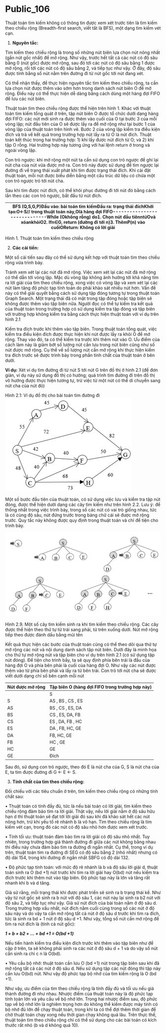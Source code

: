# Public_106

Thuật toán tìm kiếm không có thông tin được xem xét trước tiên là tìm kiếm theo chiều rộng (Breadth-first search, viết tắt là BFS), một dạng tìm kiếm vét cạn.

  1. **Nguyên tắc:**


Tìm kiếm theo chiều rộng là trong số những nút biên lựa chọn nút nông nhất (gần nút gốc nhất) để mở rộng. Như vậy, trước hết tất cả các nút có độ sâu bằng 0 (nút gốc) được mở rộng, sau đó tới các nút có độ sâu bằng 1 được mở rộng, rồi tới các nút có độ sâu bằng 2, và tiếp tục như vậy. Ở đây, độ sâu được tính bằng số nút nằm trên đường đi từ nút gốc tới nút đang xét.

Có thể nhận thấy, để thực hiện nguyên tắc tìm kiếm theo chiều rộng, ta cần lựa chọn nút được thêm vào sớm hơn trong danh sách nút biên O để mở rộng. Điều này có thể thực hiện dễ dàng bằng cách dùng một hàng đợi FIFO để lưu các nút biên.

Thuật toán tìm theo chiều rộng được thể hiện trên hình 1. Khác với thuật toán tìm kiếm tổng quát ở trên, tập nút biên O được tổ chức dưới dạng hàng đợi FIFO: các nút mới sinh ra được thêm vào cuối của O tại bước 3 của mỗi vòng lặp; nút đầu tiên của O sẽ được lấy ra để mở rộng như tại bước 1 của vòng lặp của thuật toán trên hình vẽ. Bước 2 của vòng lặp kiểm tra điều kiện đích và trả về kết quả trong trường hợp nút lấy ra từ O là nút đích. Thuật toán kết thúc trong hai trường hợp: 1) khi lấy được nút đích từ O; và 2) khi tập O rỗng. Hai trường hợp này tương ứng với hai lệnh return ở trong và ngoài vòng lặp.

Con trỏ ngược: khi mở rộng một nút ta cần sử dụng con trỏ ngược để ghi lại nút cha của nút vừa được mở ra. Con trỏ này được sử dụng để tìm ngược lại đường đi về trạng thái xuất phát khi tìm được trạng thái đích. Khi cài đặt thuật toán, mỗi nút được biểu diễn bằng một cấu trúc dữ liệu có chứa một con trỏ ngược trỏ tới nút cha.

Sau khi tìm được nút đích, có thể khôi phục đường đi tới nút đó bằng cách lần theo các con trỏ ngược, bắt đầu từ nút đích.


| BFS (Q,S,G,P)Đầu vào: bài toán tìm kiếmĐầu ra: trạng thái đíchKhởi tạo:O←S// trong thuật toán này,Olà hàng đợi FIFO-----------------------------While (Okhông rỗng) do1. Chọn nút đầu tiênntừOvà xóankhỏiO2. Ifn∈G, return (đường đi tới n)3. ThêmP(n) vào cuốiOReturn: Không có lời giải |
| --- |

 

Hình 1. Thuật toán tìm kiếm theo chiều rộng

  2. **Các cải tiến:**


Một số cải tiến sau đây có thể sử dụng kết hợp với thuật toán tìm theo chiều rộng vừa trình bày.

Tránh xem xét lại các nút đã mở rộng. Việc xem xét lại các nút đã mở rộng có thể dẫn tới vòng lặp. Mặc dù vòng lặp không ảnh hưởng tới khả năng tìm ra lời giải của tìm theo chiều rộng, xong việc có vòng lặp và xem xét lại các nút làm tăng độ phức tạp tính toán do phải khảo sát nhiều nút hơn. Vấn đề này có thể giải quyết bằng cách sử dụng tập đóng tương tự trong thuật toán Graph Search. Một trạng thái đã có mặt trong tập đóng hoặc tập biên sẽ không được thêm vào tập biên nữa. Người đọc có thể tự kiểm tra kết quả của thuật toán trong trường hợp có sử dụng kiểm tra tập đóng và tập biên với trường hợp không kiểm tra bằng cách thực hiện thuật toán với ví dụ trên hình 2.1

Kiểm tra đích trước khi thêm vào tập biên. Trong thuật toán tổng quát, việc kiểm tra điều kiện đích được thực hiện khi nút được lấy ra khỏi O để mở rộng. Thay vào đó, ta có thể kiểm tra trước khi thêm nút vào O. Ưu điểm của cách làm này là giảm bớt số lượng nút cần lưu trong nút biên cũng như số nút được mở rộng. Cụ thể về số lượng nút cần mở rộng khi thực hiện kiểm tra đích trước sẽ được trình bày trong phần tính chất của thuật toán ở bên dưới.

**Ví dụ:** Xét ví dụ tìm đường đi từ nút S tới nút G trên đồ thị ở hình 2.1 (để đơn giản, ví dụ này sử dụng đồ thị có hướng; quá trình tìm đường đi trên đồ thị vô hướng được thực hiện tương tự, trừ việc từ một nút có thể di chuyển sang nút cha của nút đó)

Hình 2.1: Ví dụ đồ thị cho bài toán tìm đường đi ![](images/image1.png)

Một số bước đầu tiên của thuật toán, có sử dụng việc lưu và kiểm tra tập nút đóng, được thể hiện dưới dạng các cây tìm kiếm như trên hình 2.2. Lưu ý: để thống nhất trong việc trình bày, trong số các nút có vai trò giống nhau, tức là có cùng độ sâu, nút đứng trước trong bảng chữ cái sẽ được mở rộng trước. Quy tắc này không được quy định trong thuật toán và chỉ để tiện cho trình bày.

![](images/image2.png)

Hình 2.9. Một số cây tìm kiếm sinh ra khi tìm kiếm theo chiều rộng. Các cây được thể hiện theo thứ tự từ trái sang phải, từ trên xuống dưới. Nút mở rộng tiếp theo được đánh dấu bằng mũi tên

Kết quả thực hiện các bước của thuật toán cũng có thể theo dõi qua thứ tự mở rộng các nút và nội dung danh sách tập nút biên. Dưới đây là minh họa cho thứ tự mở rộng nút và tập biên cho ví dụ trên hình 2.1 (có sử dụng tập nút đóng). Để tiện cho trình bầy, ta sẽ quy định phía bên trái là đầu của hàng đợi O và phía bên phải là cuối của hàng đợi O. Như vậy các nút được thêm vào từ phía bên phải và lấy ra từ bên trái. Con trỏ tới nút cha sẽ được viết dưới dạng chỉ số bên cạnh mỗi nút


| Nút được mở rộng | Tập biên O (hàng đợi FIFO trong trường hợp này) |
| --- | --- |
|  | S |
| S | AS , BS , CS , ES |
| AS | BS , CS , ES, DA |
| BS | CS , ES, DA, FB |
| CS | ES , DA, FB , HC |
| ES | DA , FB, HC, GE |
| DA | FB, HC, GE |
| FB | HC , GE |
| HC | GE |
| GE | Đích |

 

Sau đó, sử dụng con trỏ ngược, theo đó E là nút cha của G, S là nút cha của E, ta tìm được đường đi G ← E ← S.

  3. **Tính chất của tìm theo chiều rộng:**


Đối chiếu với các tiêu chuẩn ở trên, tìm kiếm theo chiều rộng có những tính chất sau:

• Thuật toán có tính đầy đủ, tức là nếu bài toán có lời giải, tìm kiếm theo chiều rộng đảm bảo tìm ra lời giải. Thật vậy, nếu lời giải nằm ở độ sâu hữu hạn d thì thuật toán sẽ đạt tới lời giải đó sau khi đã khảo sát hết các nút nông hơn, trừ khi yếu tố rẽ nhánh b là vô hạn. Tìm theo chiều rộng là tìm kiếm vét cạn, trong đó các nút có độ sâu nhỏ hơn được xem xét trước.

• Tính tối ưu: thuật toán đảm bảo tìm ra lời giải có độ sâu nhỏ nhất. Tuy nhiên, trong trường hợp giá thành đường đi giữa các nút không bằng nhau thì điều này chưa đảm bảo tìm ra đường đi ngắn nhất. Cụ thể, trong ví dụ trên, thuật toán tìm ra đường đi SEG có độ sâu bằng 2 (nhỏ nhất) nhưng có độ dài 154, trong khi đường đi ngắn nhất SBFG có độ dài 132.

• Độ phức tạp tính toán: với mức độ rẽ nhánh là b và độ sâu lời giải d, thuật toán sinh ra O (bd +1) nút trước khi tìm ra lời giải hay O(bd) nút nếu kiểm tra đích trước khi thêm nút vào tập biên. Độ phức tạp này là lớn và tăng rất nhanh khi b và d tăng.

Giả sử rằng, mỗi trạng thái khi được phát triển sẽ sinh ra b trạng thái kề. Như vậy từ nút gốc sẽ sinh ra b nút với độ sâu 1, các nút này lại sinh ra b2 nút với độ sâu 2, và tiếp tục như vậy. Giả sử nút đích của bài toán nằm ở độ sâu d. Trong trường hợp xấu nhất, nút đích nằm cuối cùng trong số các nút ở độ sâu này và do vậy ta cần mở rộng tất cả nút ở độ sâu d trước khi tìm ra đích, tức là sinh ra bd + 1 nút ở độ sâu d +1. Như vậy, tổng số nút cần mở rộng để tìm ra nút đích là (tính cả nút gốc):

_**1 + b + b2 + ... + bd +1 = O(bd +1)**_

Nếu tiến hành kiểm tra điều kiện đích trước khi thêm vào tập biên như đề cập ở trên, ta sẽ không phải sinh ra các nút ở độ sâu d + 1 và do vậy số nút cần sinh ra chỉ c n là O(bd).

• Yêu cầu bộ nhớ: thuật toán cần lưu O (bd +1) nút trong tập biên sau khi đã mở rộng tất cả các nút ở độ sâu d. Nếu sử dụng tập các nút đóng thì tập này cần lưu O(bd) nút. Như vậy độ phức tạp bộ nhớ của tìm kiếm rộng là O (bd +1).

Như vậy, ưu điểm của tìm theo chiều rộng là tính đầy đủ và tối ưu nếu giá thành đường đi như nhau. Nhược điểm của thuật toán này là độ phức tạp tính toán lớn và yêu cầu về bộ nhớ lớn. Trong hai nhược điểm sau, độ phức tạp về bộ nhớ lớn là nghiêm trọng hơn do không thể kiếm được máy tính có bộ nhớ đủ lớn để chạy thuật toán, trong khi ta có thể đợi thêm thời gian để chờ thuật toán chạy xong nếu thời gian chạy không quá lâu. Trên thực thế, thuật toán tìm theo chiều rộng chỉ có thể sử dụng cho các bài toán có kích thước rất nhỏ (b và d không quá 10).